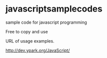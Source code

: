 javascriptsamplecodes
=====================

sample code for javascript programming


Free to copy and use

URL of usage examples. 

http://dev.ypark.org/JavaScript/

